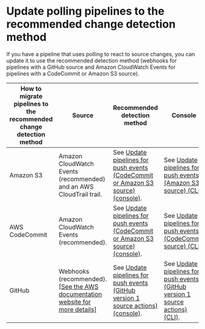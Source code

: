 # Update polling pipelines to the recommended change detection method<a name="trigger-S3-migration-cwe"></a>

If you have a pipeline that uses polling to react to source changes, you can update it to use the recommended detection method \(webhooks for pipelines with a GitHub source and Amazon CloudWatch Events for pipelines with a CodeCommit or Amazon S3 source\)\.


| How to migrate pipelines to the recommended change detection method | Source | Recommended detection method | Console | CLI | AWS CloudFormation | 
| --- | --- | --- | --- | --- | --- | 
| Amazon S3 | Amazon CloudWatch Events \(recommended\) and an AWS CloudTrail trail\.  | See [Update pipelines for push events \(CodeCommit or Amazon S3 source\) \(console\)](update-change-detection.md#update-change-detection-console-codecommit-S3)\. | See [Update pipelines for push events \(Amazon S3 source\) \(CLI\)](update-change-detection.md#update-change-detection-cli-S3)\. | See [Update pipelines for push events \(Amazon S3 source\) \(AWS CloudFormation template\)](update-change-detection.md#update-change-detection-cfn-s3)\. | 
| AWS CodeCommit | Amazon CloudWatch Events \(recommended\)\. | See [Update pipelines for push events \(CodeCommit or Amazon S3 source\) \(console\)](update-change-detection.md#update-change-detection-console-codecommit-S3)\. | See [Update pipelines for push events \(CodeCommit source\) \(CLI\)](update-change-detection.md#update-change-detection-cli-codecommit)\. | See [Update pipelines for push events \(CodeCommit source\) \(AWS CloudFormation template\)](update-change-detection.md#update-change-detection-cfn-codecommit)\. | 
| GitHub | Webhooks \(recommended\)\.[\[See the AWS documentation website for more details\]](http://docs.aws.amazon.com/codepipeline/latest/userguide/trigger-S3-migration-cwe.html) | See [Update pipelines for push events \(GitHub version 1 source actions\) \(console\)](appendix-github-oauth.md#update-change-detection-console-github)\. | See [Update pipelines for push events \(GitHub version 1 source actions\) \(CLI\)](appendix-github-oauth.md#update-change-detection-cli-github)\. | See [Update pipelines for push events \(GitHub version 1 source actions\) \(AWS CloudFormation template\)](appendix-github-oauth.md#update-change-detection-cfn-github)\. | 